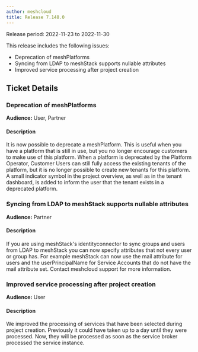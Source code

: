 ```yaml
---
author: meshcloud
title: Release 7.148.0
---
```


Release period: 2022-11-23 to 2022-11-30

This release includes the following issues:
* Deprecation of meshPlatforms
* Syncing from LDAP to meshStack supports nullable attributes
* Improved service processing after project creation
<!--truncate-->

## Ticket Details
### Deprecation of meshPlatforms
**Audience:** User, Partner


#### Description
It is now possible to deprecate a meshPlatform. This is useful when you have a platform that is
still in use, but you no longer encourage customers to make use of this platform.
When a platform is deprecated by the Platform Operator, Customer Users can still fully access the 
existing tenants of the platform, but it is no longer possible to create new tenants for this platform.
A small indicator symbol in the project overview, as well as in the tenant dashboard, is added to 
inform the user that the tenant exists in a deprecated platform.

### Syncing from LDAP to meshStack supports nullable attributes
**Audience:** Partner


#### Description
If you are using meshStack's identityconnector to sync groups and users from LDAP to meshStack you can now specify attributes that not every user or group has.
For example meshStack can now use the mail attribute for users and the userPrincipalName for Service Accounts that do not have the mail attribute set.
Contact meshcloud support for more information.

### Improved service processing after project creation
**Audience:** User


#### Description
We improved the processing of services that have been selected during project creation. Previously it could have taken up to a day until they were processed. Now, they will be processed as soon as the service broker processed the service instance.

